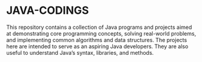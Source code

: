 # JAVA-CODINGS
This repository contains a collection of Java programs and projects aimed at demonstrating core programming concepts, solving real-world problems, and implementing common algorithms and data structures. The projects here are intended to serve as an aspiring Java developers. They are also useful to understand Java’s syntax, libraries, and methods.
